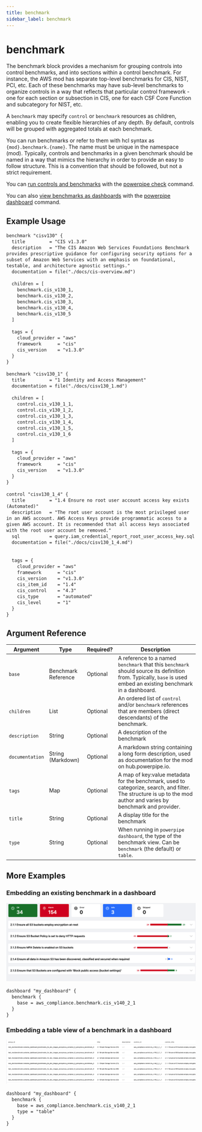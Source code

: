 ```yaml
---
title: benchmark
sidebar_label: benchmark
---
```



# benchmark

The benchmark block provides a mechanism for grouping controls into control benchmarks, and into sections within a control benchmark.  For instance, the AWS mod has separate top-level benchmarks for CIS, NIST, PCI, etc.  Each of these benchmarks may have sub-level benchmarks to organize controls in a way that reflects that particular control framework - one for each section or subsection in CIS, one for each CSF Core Function and subcategory for NIST, etc.

A `benchmark` may specify `control` or `benchmark` resources as children, enabling you to create flexible hierarchies of any depth.  By default, controls will be grouped with aggregated totals at each benchmark. 

You can run benchmarks or refer to them with hcl syntax as `{mod}.benchmark.{name}`.  The name must be unique in the namespace (mod). Typically, controls and benchmarks in a given benchmark should be named in a way that mimics the hierarchy in order to provide an easy to follow structure.  This is a convention that should be followed, but not a strict requirement.  


You can [run controls and benchmarks](check/overview) with the [powerpipe check](reference/cli/check) command.

You can also [view benchmarks as dashboards](dashboard/overview) with the [powerpipe dashboard](reference/cli/dashboard) command.
## Example Usage

```hcl
benchmark "cisv130" {
  title         = "CIS v1.3.0"
  description   = "The CIS Amazon Web Services Foundations Benchmark provides prescriptive guidance for configuring security options for a subset of Amazon Web Services with an emphasis on foundational, testable, and architecture agnostic settings."
  documentation = file("./docs/cis-overview.md")

  children = [
    benchmark.cis_v130_1,
    benchmark.cis_v130_2,
    benchmark.cis_v130_3,
    benchmark.cis_v130_4,
    benchmark.cis_v130_5
  ]

  tags = {
    cloud_provider = "aws" 
    framework      = "cis"
    cis_version    = "v1.3.0"
  }
}

benchmark "cisv130_1" {
  title         = "1 Identity and Access Management"
  documentation = file("./docs/cisv130_1.md")

  children = [
    control.cis_v130_1_1,
    control.cis_v130_1_2,
    control.cis_v130_1_3,
    control.cis_v130_1_4,
    control.cis_v130_1_5,
    control.cis_v130_1_6
  ]

  tags = {
    cloud_provider = "aws" 
    framework      = "cis"
    cis_version    = "v1.3.0"
  }
}

control "cisv130_1_4" {
  title         = "1.4 Ensure no root user account access key exists (Automated)"
  description   = "The root user account is the most privileged user in an AWS account. AWS Access Keys provide programmatic access to a given AWS account. It is recommended that all access keys associated with the root user account be removed."
  sql           = query.iam_credential_report_root_user_access_key.sql
  documentation = file("./docs/cisv130_1_4.md")


  tags = {
    cloud_provider = "aws" 
    framework      = "cis"
    cis_version    = "v1.3.0"
    cis_item_id    = "1.4"
    cis_control    = "4.3"
    cis_type       = "automated"
    cis_level      = "1"
  }
}

```


## Argument Reference
| Argument |Type | Required? | Description
|-|-|-|-
| `base` |  Benchmark Reference		| Optional | A reference to a named `benchmark` that this `benchmark` should source its definition from. Typically, `base` is used  embed an existing benchmark in a dashboard.
| `children` | List |  Optional| An ordered list of `control` and/or `benchmark` references that are members (direct descendants) of the benchmark.
| `description` | String |  Optional| A description of the benchmark
| `documentation` | String (Markdown)| Optional | A markdown string containing a long form description, used as documentation for the mod on hub.powerpipe.io. 
| `tags` | Map | Optional | A map of key:value metadata for the benchmark, used to categorize, search, and filter.  The structure is up to the mod author and varies by benchmark and provider. 
| `title` | String | Optional | A display title for the benchmark
| `type` |  String	| Optional | When running in `powerpipe dashboard`, the type of the benchmark view.  Can be `benchmark` (the default) or `table`.


## More Examples
### Embedding an existing benchmark in a dashboard

<img src="/images/reference_examples/benchmark_dashboard_view_ex_closed.png" />

<br />

```hcl
dashboard "my_dashboard" {
  benchmark {
    base = aws_compliance.benchmark.cis_v140_2_1
  }
}
```


### Embedding a table view of a benchmark in a dashboard

<img src="/images/reference_examples/benchmark_dashboard_table_view.png" />

<br />

```hcl
dashboard "my_dashboard" {
  benchmark {
    base = aws_compliance.benchmark.cis_v140_2_1
    type = "table"
  }
}
```